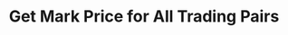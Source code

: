 ---
title: Get Mark Price for All Trading Pairs
position_number: 13
type: get
description: /future/market/v1/public/q/mark-price
parameters:
    -
        name: symbol
        type: string
        mandatory: false
        default: N/A
        description: Trading pair
        ranges:
content_markdown: Note：This method does not require a signature.
left_code_blocks:
    -
        code_block: "public void getKLine() {\r\n\tString text = HttpUtil.get(URL + \"/data/api/future/market/v1/getKLine?market=btc_usdt&type=1min&since=0\");\r\n\tSystem.out.println(text);\r\n}"
        title: Java
        language: java
right_code_blocks:
    - code_block: |-
        {
          "error": {
            "code": "",
            "msg": ""
          },
          "msgInfo": "",
          "result": [
            {
              "p": 0, //Price
              "s": "", //Trading pair
              "t": 0 //Time
            }
          ],
          "returnCode": 0
        }
      title: Response
      language: json
---